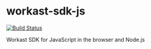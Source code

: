 # workast-sdk-js

[![Build Status](https://travis-ci.org/workast/workast-sdk-js.svg?branch=master)](https://travis-ci.org/workast/workast-sdk-js)

Workast SDK for JavaScript in the browser and Node.js
